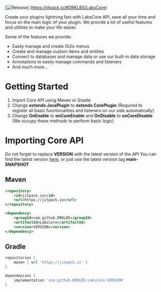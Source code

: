 [![Release](https://jitpack.io/v/User/Repo.svg)]
(https://jitpack.io/#DRKLBS/LabsCore)

Create your plugins lightning fast with LabsCore API, save all your time and focus on the main logic of your plugin. We provide a lot of useful features and utilities to make your life easier.

Some of the features we provide:
- Easily manage and create GUIs menus
- Create and manage custom items and entities
- Connect to databases and manage data or use our built-in data storage
- Annotations to easily manage commands and listeners
- And much more...
# Getting Started
1. Import Core API using Maven or Gradle
2. Change **extends JavaPlugin** to **extends CorePlugin** (Required to register all basic functionalities and listeners on our side automatically)
3. Change **OnEnable** to **onCoreEnable** and **OnDisable** to **onCoreDisable** (We occupy these methods to perform basic logic)
# Importing Core API
Do not forget to replace **VERSION** with the latest version of the API
You can find the latest version [here](https://github.com/DRKLBS/LabsCore/releases),
or just use the latest version tag **main-SNAPSHOT**
## Maven
```xml
<repository>
    <id>jitpack.io</id>
    <url>https://jitpack.io</url>
</repository>
```
```xml
<dependency>
    <groupId>com.github.DRKLBS</groupId>
    <artifactId>LabsCore</artifactId>
    <version>VERSION</version>
</dependency>
```
## Gradle
```gradle
repositories {
    maven { url 'https://jitpack.io' }
}
```
```gradle
dependencies {
    implementation 'com.github.DRKLBS:LabsCore:VERSION'
}
```